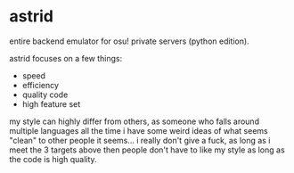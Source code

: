 # astrid

entire backend emulator for osu! private servers (python edition).

astrid focuses on a few things:

- speed
- efficiency
- quality code
- high feature set

my style can highly differ from others, as someone who falls around multiple languages all the time i have some weird ideas of what seems "clean" to other people it seems...
i really don't give a fuck, as long as i meet the 3 targets above then people don't have to like my style as long as the code is high quality.
